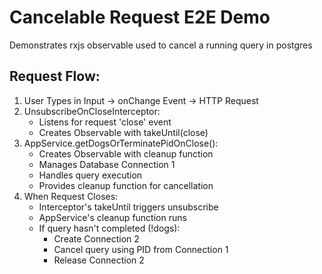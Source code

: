# Cancelable Request E2E Demo

Demonstrates rxjs observable used to cancel a running query in postgres

## Request Flow:

1. User Types in Input → onChange Event → HTTP Request
2. UnsubscribeOnCloseInterceptor:
   - Listens for request 'close' event
   - Creates Observable with takeUntil(close)
3. AppService.getDogsOrTerminatePidOnClose():
   - Creates Observable with cleanup function
   - Manages Database Connection 1
   - Handles query execution
   - Provides cleanup function for cancellation
4. When Request Closes:
   - Interceptor's takeUntil triggers unsubscribe
   - AppService's cleanup function runs
   - If query hasn't completed (!dogs):
     - Create Connection 2
     - Cancel query using PID from Connection 1
     - Release Connection 2
